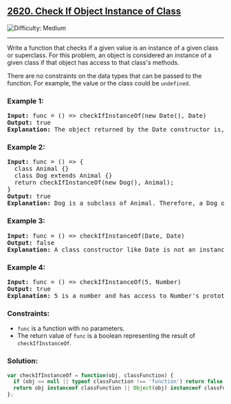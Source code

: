 <h2><a href="https://leetcode.com/problems/check-if-object-instance-of-class/">2620. Check If Object Instance of Class</a></h2>
<img src="https://img.shields.io/badge/Difficulty-Medium-yellow" alt="Difficulty: Medium" />
<hr>

<p>Write a function that checks if a given value is an instance of a given class or superclass. For this problem, an object is considered an instance of a given class if that object has access to that class's methods.</p>

<p>There are no constraints on the data types that can be passed to the function. For example, the value or the class could be <code>undefined</code>.</p>

<h3>Example 1:</h3>
<pre>
<strong>Input:</strong> func = () => checkIfInstanceOf(new Date(), Date)
<strong>Output:</strong> true
<strong>Explanation:</strong> The object returned by the Date constructor is, by definition, an instance of Date.
</pre>

<h3>Example 2:</h3>
<pre>
<strong>Input:</strong> func = () => {
  class Animal {}
  class Dog extends Animal {}
  return checkIfInstanceOf(new Dog(), Animal);
}
<strong>Output:</strong> true
<strong>Explanation:</strong> Dog is a subclass of Animal. Therefore, a Dog object is an instance of both Dog and Animal.
</pre>

<h3>Example 3:</h3>
<pre>
<strong>Input:</strong> func = () => checkIfInstanceOf(Date, Date)
<strong>Output:</strong> false
<strong>Explanation:</strong> A class constructor like Date is not an instance of itself.
</pre>

<h3>Example 4:</h3>
<pre>
<strong>Input:</strong> func = () => checkIfInstanceOf(5, Number)
<strong>Output:</strong> true
<strong>Explanation:</strong> 5 is a number and has access to Number's prototype methods like toFixed().
</pre>

<h3>Constraints:</h3>
<ul>
  <li><code>func</code> is a function with no parameters.</li>
  <li>The return value of <code>func</code> is a boolean representing the result of <code>checkIfInstanceOf</code>.</li>
</ul>

<h3>Solution:</h3>

```javascript
var checkIfInstanceOf = function(obj, classFunction) {
  if (obj == null || typeof classFunction !== 'function') return false;
  return obj instanceof classFunction || Object(obj) instanceof classFunction;
};
